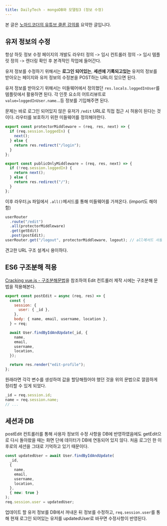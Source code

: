 ```yaml
---
title: DailyTech - mongoDB와 모델링3 (정보 수정)
---
```


본 글은 [노마드코더의 유튜브 클론 강의를](https://nomadcoders.co) 요약한 글입니다.

## 유저 정보의 수정

항상 하듯 정보 수정 페이지의 개발도 라우터 정의 -> 임시 컨트롤러 정의 -> 임시 템플릿 정의 -> 렌더링 확인 후 본격적인 작업에 들어간다.

유저 정보를 수정하기 위해서는 **로그인 되어있는**, **세션에 기록되고있는** 유저의 정보를 받아오는 페이지와 유저 정보의 수정본을 POST하는 URL이 있으면 된다.

유저 정보를 받아오기 위해서는 미들웨어에서 정의했던 `res.locals.loggedInUser`를 템플릿에서 활용하면 된다. 각 인풋 요소의 어트리뷰트로 `value=loggedInUser.name`...등 정보를 기입해주면 된다.

문제는 바로 로그인 되어있지 않은 유저가 `/edit` URL로 직접 접근 시 허용이 된다는 것이다. 라우터를 보호하기 위한 미들웨어를 정의해야한다.

```js
export const protectorMiddleware = (req, res, next) => {
  if (req.session.loggedIn) {
    next();
  } else {
    return res.redirect("/login");
  }
};

export const publicOnlyMiddleware = (req, res, next) => {
  if (!req.session.loggedIn) {
    return next();
  } else {
    return res.redirect("/");
  }
};
```

이후 라우터.js 파일에서 `.all()`메서드를 통해 미들웨어를 가져온다. (import도 해야함)

```js
userRouter
  .route("/edit")
  .all(protectorMiddleware)
  .get(getEdit)
  .post(postEdit);
userRouter.get("/logout", protectorMiddleware, logout); // all메서드 사용하지 않아도 됨
```

견고한 URL 구조 설계시 용이하다.

## ES6 구조분해 적용

[Cracking vue.js - 구조분해문법](https://joshua1988.github.io/vue-camp/es6/destructuring.html#%E1%84%80%E1%85%AE%E1%84%8C%E1%85%A9-%E1%84%87%E1%85%AE%E1%86%AB%E1%84%92%E1%85%A2-%E1%84%86%E1%85%AE%E1%86%AB%E1%84%87%E1%85%A5%E1%86%B8-destructuring)을 참조하여 Edit 컨트롤러 제작 시에는 구조분해 문법을 적용해본다.

```js
export const postEdit = async (req, res) => {
  const {
    session: {
      user: { _id },
    },
    body: { name, email, username, location },
  } = req;

  await User.findByIdAndUpdate(_id, {
    name,
    email,
    username,
    location,
  });

  return res.render("edit-profile");
};
```

원래라면 각각 변수를 생성하여 값을 할당해줬어야 했던 것을 위의 문법으로 깔끔하게 정리할 수 있게 되었다.

```js
_id = req.session.id;
name = req.session.name;
// ...
```

## 세션과 DB

postEdit 컨트롤러를 통해 사용자 정보의 수정 사항을 DB에 반영하였음에도 getEdit으로 다시 돌아왔을 때는 화면 단에 데이터가 DB에 연동되어 있지 않다. 처음 로그인 한 이후로의 세션을 그대로 기억하고 있기 때문이다.

```js
const updatedUser = await User.findByIdAndUpdate(
  _id,
  {
    name,
    email,
    username,
    location,
  },
  { new: true }
);
req.session.user = updatedUser;
```

업데이트 할 유저 정보를 DB에서 꺼내온 뒤 정보를 수정하고, `req.session.user`를 통해 현재 로그인 되어있는 유저를 updatedUser로 바꾸면 수정사항이 반영된다.
